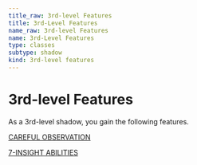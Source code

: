```yaml
---
title_raw: 3rd-level Features
title: 3rd-Level Features
name_raw: 3rd-level Features
name: 3rd-Level Features
type: classes
subtype: shadow
kind: 3rd-level features
---
```


# 3rd-level Features

As a 3rd-level shadow, you gain the following features.

[CAREFUL OBSERVATION](./Careful%20Observation.md)

[7-INSIGHT ABILITIES](./7-Insight%20Abilities/7-Insight%20Abilities.md)
